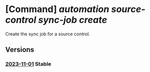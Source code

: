 # [Command] _automation source-control sync-job create_

Create the sync job for a source control.

## Versions

### [2023-11-01](/Resources/mgmt-plane/L3N1YnNjcmlwdGlvbnMve30vcmVzb3VyY2Vncm91cHMve30vcHJvdmlkZXJzL21pY3Jvc29mdC5hdXRvbWF0aW9uL2F1dG9tYXRpb25hY2NvdW50cy97fS9zb3VyY2Vjb250cm9scy97fS9zb3VyY2Vjb250cm9sc3luY2pvYnMve30=/2023-11-01.xml) **Stable**

<!-- mgmt-plane /subscriptions/{}/resourcegroups/{}/providers/microsoft.automation/automationaccounts/{}/sourcecontrols/{}/sourcecontrolsyncjobs/{} 2023-11-01 -->
